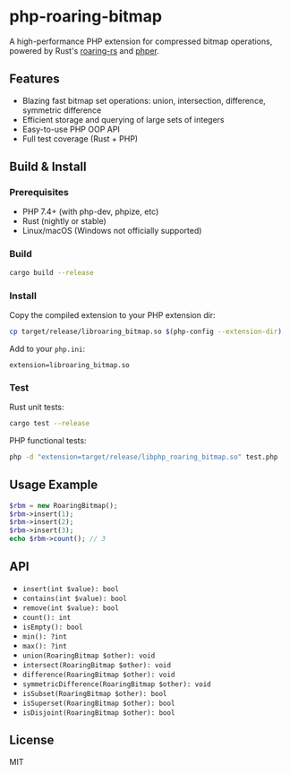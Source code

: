 # php-roaring-bitmap

A high-performance PHP extension for compressed bitmap operations, powered by Rust's [roaring-rs](https://github.com/RoaringBitmap/roaring-rs) and [phper](https://github.com/phper-framework/phper).

## Features
- Blazing fast bitmap set operations: union, intersection, difference, symmetric difference
- Efficient storage and querying of large sets of integers
- Easy-to-use PHP OOP API
- Full test coverage (Rust + PHP)

## Build & Install

### Prerequisites
- PHP 7.4+ (with php-dev, phpize, etc)
- Rust (nightly or stable)
- Linux/macOS (Windows not officially supported)

### Build
```sh
cargo build --release
```

### Install
Copy the compiled extension to your PHP extension dir:
```sh
cp target/release/libroaring_bitmap.so $(php-config --extension-dir)
```
Add to your `php.ini`:
```
extension=libroaring_bitmap.so
```

### Test
Rust unit tests:
```sh
cargo test --release
```
PHP functional tests:
```sh
php -d "extension=target/release/libphp_roaring_bitmap.so" test.php
```

## Usage Example
```php
$rbm = new RoaringBitmap();
$rbm->insert(1);
$rbm->insert(2);
$rbm->insert(3);
echo $rbm->count(); // 3
```

## API
- `insert(int $value): bool`
- `contains(int $value): bool`
- `remove(int $value): bool`
- `count(): int`
- `isEmpty(): bool`
- `min(): ?int`
- `max(): ?int`
- `union(RoaringBitmap $other): void`
- `intersect(RoaringBitmap $other): void`
- `difference(RoaringBitmap $other): void`
- `symmetricDifference(RoaringBitmap $other): void`
- `isSubset(RoaringBitmap $other): bool`
- `isSuperset(RoaringBitmap $other): bool`
- `isDisjoint(RoaringBitmap $other): bool`

## License
MIT
